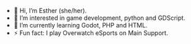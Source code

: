 - 👋 Hi, I’m Esther (she/her).
- 👀 I’m interested in game development, python and GDScript.
- 🌱 I’m currently learning Godot, PHP and HTML.
- ⚡ Fun fact: I play Overwatch eSports on Main Support.

<!---
sleepiesther/sleepiesther is a ✨ special ✨ repository because its `README.md` (this file) appears on your GitHub profile.
You can click the Preview link to take a look at your changes.
--->

